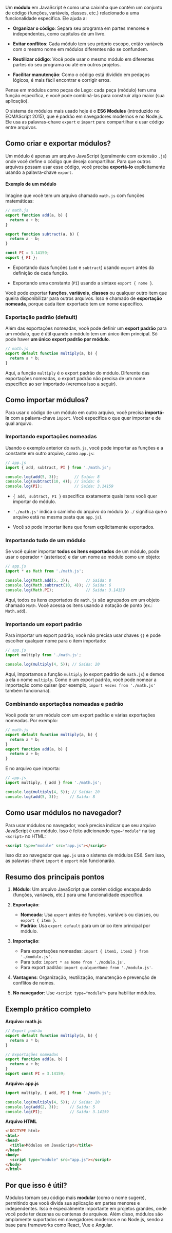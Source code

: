 Um **módulo** em JavaScript é como uma caixinha que contém um conjunto de código (funções, variáveis, classes, etc.) relacionado a uma funcionalidade específica. Ele ajuda a:

- **Organizar o código**: Separa seu programa em partes menores e independentes, como capítulos de um livro.
  
- **Evitar conflitos**: Cada módulo tem seu próprio escopo, então variáveis com o mesmo nome em módulos diferentes não se confundem.
  
- **Reutilizar código**: Você pode usar o mesmo módulo em diferentes partes do seu programa ou até em outros projetos.
  
- **Facilitar manutenção**: Como o código está dividido em pedaços lógicos, é mais fácil encontrar e corrigir erros.

Pense em módulos como peças de Lego: cada peça (módulo) tem uma função específica, e você pode combiná-las para construir algo maior (sua aplicação).

O sistema de módulos mais usado hoje é o **ES6 Modules** (introduzido no ECMAScript 2015), que é padrão em navegadores modernos e no Node.js. Ele usa as palavras-chave `export` e `import` para compartilhar e usar código entre arquivos.

## Como criar e exportar módulos?

Um módulo é apenas um arquivo JavaScript (geralmente com extensão `.js`) onde você define o código que deseja compartilhar. Para que outros arquivos possam usar esse código, você precisa **exportá-lo** explicitamente usando a palavra-chave `export`.

#### Exemplo de um módulo
Imagine que você tem um arquivo chamado `math.js` com funções matemáticas:

```javascript
// math.js
export function add(a, b) {
  return a + b;
}

export function subtract(a, b) {
  return a - b;
}

const PI = 3.14159;
export { PI };
```

- Exportando duas funções (`add` e `subtract`) usando `export` antes da definição de cada função.

- Exportando uma constante (`PI`) usando a sintaxe `export { nome }`.

Você pode exportar **funções**, **variáveis**, **classes** ou qualquer outro item que queira disponibilizar para outros arquivos. Isso é chamado de **exportação nomeada**, porque cada item exportado tem um nome específico.

### Exportação padrão (default)
Além das exportações nomeadas, você pode definir um **export padrão** para um módulo, que é útil quando o módulo tem um único item principal. Só pode haver **um único export padrão por módulo**.

```javascript
// math.js
export default function multiply(a, b) {
  return a * b;
}
```

Aqui, a função `multiply` é o export padrão do módulo. Diferente das exportações nomeadas, o export padrão não precisa de um nome específico ao ser importado (veremos isso a seguir).

## Como importar módulos?

Para usar o código de um módulo em outro arquivo, você precisa **importá-lo** com a palavra-chave `import`. Você especifica o que quer importar e de qual arquivo.

### Importando exportações nomeadas
Usando o exemplo anterior do `math.js`, você pode importar as funções e a constante em outro arquivo, como `app.js`:

```javascript
// app.js
import { add, subtract, PI } from './math.js';

console.log(add(5, 3));       // Saída: 8
console.log(subtract(10, 4)); // Saída: 6
console.log(PI);              // Saída: 3.14159
```

- `{ add, subtract, PI }` especifica exatamente quais itens você quer importar do módulo.
  
- `'./math.js'` indica o caminho do arquivo do módulo (o `./` significa que o arquivo está na mesma pasta que `app.js`).
  
- Você só pode importar itens que foram explicitamente exportados.

### Importando tudo de um módulo
Se você quiser importar **todos os itens exportados** de um módulo, pode usar o operador `*` (asterisco) e dar um nome ao módulo como um objeto:

```javascript
// app.js
import * as Math from './math.js';

console.log(Math.add(5, 3));       // Saída: 8
console.log(Math.subtract(10, 4)); // Saída: 6
console.log(Math.PI);              // Saída: 3.14159
```

Aqui, todos os itens exportados de `math.js` são agrupados em um objeto chamado `Math`. Você acessa os itens usando a notação de ponto (ex.: `Math.add`).

### Importando um export padrão
Para importar um export padrão, você não precisa usar chaves `{}` e pode escolher qualquer nome para o item importado:

```javascript
// app.js
import multiply from './math.js';

console.log(multiply(4, 5)); // Saída: 20
```

Aqui, importamos a função `multiply` (o export padrão de `math.js`) e demos a ela o nome `multiply`. Como é um export padrão, você pode nomear a importação como quiser (por exemplo, `import vezes from './math.js'` também funcionaria).

### Combinando exportações nomeadas e padrão
Você pode ter um módulo com um export padrão e várias exportações nomeadas. Por exemplo:

```javascript
// math.js
export default function multiply(a, b) {
  return a * b;
}
export function add(a, b) {
  return a + b;
}
```

E no arquivo que importa:

```javascript
// app.js
import multiply, { add } from './math.js';

console.log(multiply(4, 5)); // Saída: 20
console.log(add(5, 3));     // Saída: 8
```

## Como usar módulos no navegador?

Para usar módulos no navegador, você precisa indicar que seu arquivo JavaScript é um módulo. Isso é feito adicionando `type="module"` na tag `<script>` no HTML:

```html
<script type="module" src="app.js"></script>
```

Isso diz ao navegador que `app.js` usa o sistema de módulos ES6. Sem isso, as palavras-chave `import` e `export` não funcionarão.

## Resumo dos principais pontos

1. **Módulo**: Um arquivo JavaScript que contém código encapsulado (funções, variáveis, etc.) para uma funcionalidade específica.
   
2. **Exportação**:
   - **Nomeada**: Usa `export` antes de funções, variáveis ou classes, ou `export { item }`.
   - **Padrão**: Usa `export default` para um único item principal por módulo.
     
1. **Importação**:
   - Para exportações nomeadas: `import { item1, item2 } from './modulo.js'`.
   - Para tudo: `import * as Nome from './modulo.js'`.
   - Para export padrão: `import qualquerNome from './modulo.js'`.
     
1. **Vantagens**: Organização, reutilização, manutenção e prevenção de conflitos de nomes.
   
2. **No navegador**: Use `<script type="module">` para habilitar módulos.

## Exemplo prático completo

**Arquivo: math.js**
```javascript
// Export padrão
export default function multiply(a, b) {
  return a * b;
}

// Exportações nomeadas
export function add(a, b) {
  return a + b;
}
export const PI = 3.14159;
```

**Arquivo: app.js**
```javascript
import multiply, { add, PI } from './math.js';

console.log(multiply(4, 5)); // Saída: 20
console.log(add(2, 3));     // Saída: 5
console.log(PI);            // Saída: 3.14159
```

**Arquivo HTML**
```html
<!DOCTYPE html>
<html>
<head>
  <title>Módulos em JavaScript</title>
</head>
<body>
  <script type="module" src="app.js"></script>
</body>
</html>
```

## Por que isso é útil?

Módulos tornam seu código mais **modular** (como o nome sugere), permitindo que você divida sua aplicação em partes menores e independentes. Isso é especialmente importante em projetos grandes, onde você pode ter dezenas ou centenas de arquivos. Além disso, módulos são amplamente suportados em navegadores modernos e no Node.js, sendo a base para frameworks como React, Vue e Angular.
